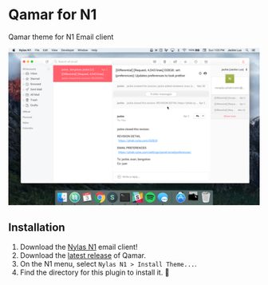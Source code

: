 # Qamar for N1
Qamar theme for N1 Email client

![](preview.png)

## Installation
1. Download the [Nylas N1](https://nylas.com/n1) email client!
2. Download the [latest release](https://github.com/chadidi/n1-qamar/releases) of Qamar.
3. On the N1 menu, select `Nylas N1 > Install Theme...`.
4. Find the directory for this plugin to install it. :tada: